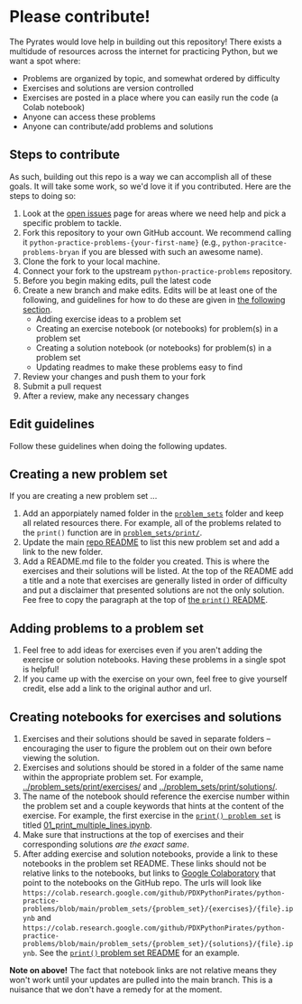 # Please contribute!

The Pyrates would love help in building out this repository! There exists a multidude of resources across the internet for practicing Python, but we want a spot where:

* Problems are organized by topic, and somewhat ordered by difficulty
* Exercises and solutions are version controlled
* Exercises are posted in a place where you can easily run the code (a Colab notebook)
* Anyone can access these problems
* Anyone can contribute/add problems and solutions

## Steps to contribute

As such, building out this repo is a way we can accomplish all of these goals. It will take some work, so we'd love it if you contributed. Here are the steps to doing so:

1. Look at the [open issues](https://github.com/PDXPythonPirates/python-practice-problems/issues) page for areas where we need help and pick a specific problem to tackle.
2. Fork this repository to your own GitHub account. We recommend calling it `python-practice-problems-{your-first-name}` (e.g., `python-pracitce-problems-bryan` if you are blessed with such an awesome name).
3. Clone the fork to your local machine.
4. Connect your fork to the upstream `python-practice-problems` repository.
5. Before you begin making edits, pull the latest code
6. Create a new branch and make edits. Edits will be at least one of the following, and guidelines for how to do these are given in [the following section](#edit-guidelines).
    * Adding exercise ideas to a problem set
    * Creating an exercise notebook (or notebooks) for problem(s) in a problem set
    * Creating a solution notebook (or notebooks) for problem(s) in a problem set
    * Updating readmes to make these problems easy to find
7. Review your changes and push them to your fork
8. Submit a pull request
9. After a review, make any necessary changes

## Edit guidelines

Follow these guidelines when doing the following updates.

## Creating a new problem set

If you are creating a new problem set ... 

1. Add an apporpiately named folder in the [`problem_sets`](../problem_sets/) folder and keep all related resources there. For example, all of the problems related to the `print()` function are in [`problem_sets/print/`](../problem_sets/print/).
2. Update the main [repo README](../README.md) to list this new problem set and add a link to the new folder.
3. Add a README.md file to the folder you created. This is where the exercises and their solutions will be listed. At the top of the README add a title and a note that exercises are generally listed in order of difficulty and put a disclaimer that presented solutions are not the only solution. Fee free to copy the paragraph at the top of [the `print()` README](../problem_sets/print/README.md).

## Adding problems to a problem set

1. Feel free to add ideas for exercises even if you aren't adding the exercise or solution notebooks. Having these problems in a single spot is helpful!
2. If you came up with the exercise on your own, feel free to give yourself credit, else add a link to the original author and url.

## Creating notebooks for exercises and solutions

1. Exercises and their solutions should be saved in separate folders – encouraging the user to figure the problem out on their own before viewing the solution.
2. Exercises and solutions should be stored in a folder of the same name within the appropriate problem set. For example, [../problem_sets/print/exercises/](../problem_sets/print/exercises/) and [../problem_sets/print/solutions/](../problem_sets/print/solutions/).
3. The name of the notebook should reference the exercise number within the problem set and a couple keywords that hints at the content of the exercise. For example, the first exercise in the [`print() problem set`](../problem_sets/print/) is titled [01_print_multiple_lines.ipynb](../problem_sets/print/exercises/01_print_multiple_lines.ipynb).
4. Make sure that instructions at the top of exercises and their corresponding solutions _are the exact same_.
5. After adding exercise and solution notebooks, provide a link to these notebooks in the problem set README. These links should not be relative links to the notebooks, but links to [Google Colaboratory](https://colab.research.google.com) that point to the notebooks on the GitHub repo. The urls will look like `https://colab.research.google.com/github/PDXPythonPirates/python-practice-problems/blob/main/problem_sets/{problem_set}/{exercises}/{file}.ipynb` and `https://colab.research.google.com/github/PDXPythonPirates/python-practice-problems/blob/main/problem_sets/{problem_set}/{solutions}/{file}.ipynb`. See the [`print()` problem set README](../problem_sets/print/README.md) for an example.

**Note on above!** The fact that notebook links are not relative means they won't work until your updates are pulled into the main branch. This is a nuisance that we don't have a remedy for at the moment.